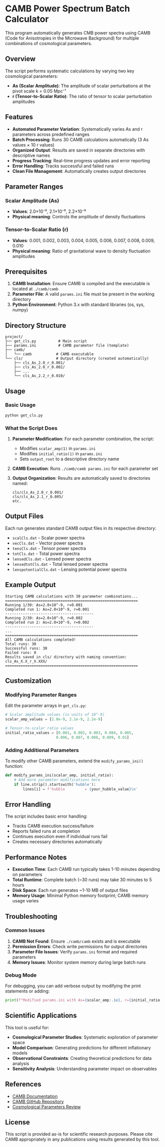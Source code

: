 # CAMB Power Spectrum Batch Calculator

This program automatically generates CMB power spectra using CAMB (Code for Anisotropies in the Microwave Background) for multiple combinations of cosmological parameters.

## Overview

The script performs systematic calculations by varying two key cosmological parameters:
- **As (Scalar Amplitude)**: The amplitude of scalar perturbations at the pivot scale k = 0.05 Mpc⁻¹
- **r (Tensor-to-Scalar Ratio)**: The ratio of tensor to scalar perturbation amplitudes

## Features

- **Automated Parameter Variation**: Systematically varies As and r parameters across predefined ranges
- **Batch Processing**: Runs 30 CAMB calculations automatically (3 As values × 10 r values)
- **Organized Output**: Results are saved in separate directories with descriptive names
- **Progress Tracking**: Real-time progress updates and error reporting
- **Error Handling**: Tracks successful and failed runs
- **Clean File Management**: Automatically creates output directories

## Parameter Ranges

### Scalar Amplitude (As)
- **Values**: 2.0×10⁻⁹, 2.1×10⁻⁹, 2.2×10⁻⁹
- **Physical meaning**: Controls the amplitude of density fluctuations

### Tensor-to-Scalar Ratio (r)
- **Values**: 0.001, 0.002, 0.003, 0.004, 0.005, 0.006, 0.007, 0.008, 0.009, 0.010
- **Physical meaning**: Ratio of gravitational wave to density fluctuation amplitudes

## Prerequisites

1. **CAMB Installation**: Ensure CAMB is compiled and the executable is located at `./camb/camb`
2. **Parameter File**: A valid `params.ini` file must be present in the working directory
3. **Python Environment**: Python 3.x with standard libraries (os, sys, numpy)

## Directory Structure

```
project/
├── get_cls.py          # Main script
├── params.ini          # CAMB parameter file (template)
├── camb/              
│   └── camb           # CAMB executable
└── cls/               # Output directory (created automatically)
    ├── cls_As_2.0_r_0.001/
    ├── cls_As_2.0_r_0.002/
    ├── ...
    └── cls_As_2.2_r_0.010/
```

## Usage

### Basic Usage
```bash
python get_cls.py
```

### What the Script Does

1. **Parameter Modification**: For each parameter combination, the script:
   - Modifies `scalar_amp(1)` in `params.ini`
   - Modifies `initial_ratio(1)` in `params.ini`
   - Sets `output_root` to a descriptive directory name

2. **CAMB Execution**: Runs `./camb/camb params.ini` for each parameter set

3. **Output Organization**: Results are automatically saved to directories named:
   ```
   cls/cls_As_2.0_r_0.001/
   cls/cls_As_2.1_r_0.005/
   etc.
   ```

## Output Files

Each run generates standard CAMB output files in its respective directory:

- `scalCls.dat` - Scalar power spectra
- `vecCls.dat` - Vector power spectra  
- `tensCls.dat` - Tensor power spectra
- `totCls.dat` - Total power spectra
- `lensedCls.dat` - Lensed power spectra
- `lensedtotCls.dat` - Total lensed power spectra
- `lenspotentialCls.dat` - Lensing potential power spectra

## Example Output

```
Starting CAMB calculations with 30 parameter combinations...
============================================================
Running 1/30: As=2.0×10^-9, r=0.001
Completed run 1: As=2.0×10^-9, r=0.001
----------------------------------------
Running 2/30: As=2.0×10^-9, r=0.002
Completed run 2: As=2.0×10^-9, r=0.002
----------------------------------------
...
============================================================
All CAMB calculations completed!
Total runs: 30
Successful runs: 30
Failed runs: 0
Results saved in cls/ directory with naming convention: cls_As_X.X_r_X.XXX/
============================================================
```

## Customization

### Modifying Parameter Ranges

Edit the parameter arrays in `get_cls.py`:

```python
# Scalar amplitude values (in units of 10^-9)
scalar_amp_values = [2.0e-9, 2.1e-9, 2.2e-9]

# Tensor-to-scalar ratio values
initial_ratio_values = [0.001, 0.002, 0.003, 0.004, 0.005, 
                       0.006, 0.007, 0.008, 0.009, 0.01]
```

### Adding Additional Parameters

To modify other CAMB parameters, extend the `modify_params_ini()` function:

```python
def modify_params_ini(scalar_amp, initial_ratio):
    # Add more parameter modifications here
    if line.strip().startswith('hubble'):
        lines[i] = f'hubble         = {your_hubble_value}\n'
```

## Error Handling

The script includes basic error handling:
- Tracks CAMB execution success/failure
- Reports failed runs at completion
- Continues execution even if individual runs fail
- Creates necessary directories automatically

## Performance Notes

- **Execution Time**: Each CAMB run typically takes 1-10 minutes depending on parameters
- **Total Runtime**: Complete batch (~30 runs) may take 30 minutes to 5 hours
- **Disk Space**: Each run generates ~1-10 MB of output files
- **Memory Usage**: Minimal Python memory footprint; CAMB memory usage varies

## Troubleshooting

### Common Issues

1. **CAMB Not Found**: Ensure `./camb/camb` exists and is executable
2. **Permission Errors**: Check write permissions for output directories
3. **Parameter File Issues**: Verify `params.ini` format and required parameters
4. **Memory Issues**: Monitor system memory during large batch runs

### Debug Mode

For debugging, you can add verbose output by modifying the print statements or adding:

```python
print(f"Modified params.ini with As={scalar_amp:.1e}, r={initial_ratio:.3f}")
```

## Scientific Applications

This tool is useful for:
- **Cosmological Parameter Studies**: Systematic exploration of parameter space
- **Model Comparison**: Generating predictions for different inflationary models  
- **Observational Constraints**: Creating theoretical predictions for data analysis
- **Sensitivity Analysis**: Understanding parameter impact on observables

## References

- [CAMB Documentation](https://camb.info/)
- [CAMB GitHub Repository](https://github.com/cmbant/CAMB)
- [Cosmological Parameters Review](https://pdg.lbl.gov/2020/reviews/rpp2020-rev-bbang-cosmology.pdf)

## License

This script is provided as-is for scientific research purposes. Please cite CAMB appropriately in any publications using results generated by this tool. 